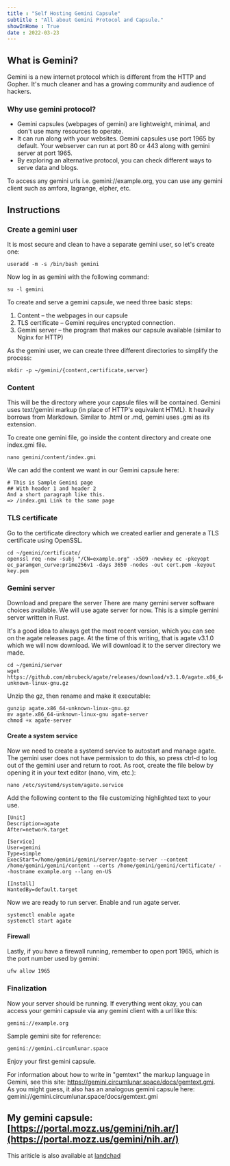 ```yaml
---
title : "Self Hosting Gemini Capsule"
subtitle : "All about Gemini Protocol and Capsule."
showInHome : True
date : 2022-03-23
---
```



## What is Gemini?

Gemini is a new internet protocol which is different from the HTTP and Gopher. It's much cleaner and has a growing community and audience of hackers.

### Why use gemini protocol?

* Gemini capsules (webpages of gemini) are lightweight, minimal, and don't use many resources to operate.
* It can run along with your websites. Gemini capsules use port 1965 by default. Your webserver can run at port 80 or 443 along with gemini server at port 1965.
* By exploring an alternative protocol, you can check different ways to serve data and blogs.

To access any gemini urls i.e. gemini://example.org, you can use any gemini client such as amfora, lagrange, elpher, etc.

## Instructions

### Create a gemini user

It is most secure and clean to have a separate gemini user, so let's create one:

    useradd -m -s /bin/bash gemini
    
Now log in as gemini with the following command:

    su -l gemini

To create and serve a gemini capsule, we need three basic steps:

1. Content – the webpages in our capsule
2. TLS certificate – Gemini requires encrypted connection.
3. Gemini server – the program that makes our capsule available (similar to Nginx for HTTP)

As the gemini user, we can create three different directories to simplify the process:

    mkdir -p ~/gemini/{content,certificate,server}

### Content

This will be the directory where your capsule files will be contained. Gemini uses text/gemini markup (in place of HTTP's equivalent HTML). It heavily borrows from Markdown. Similar to .html or .md, gemini uses .gmi as its extension.

To create one gemini file, go inside the content directory and create one index.gmi file.

    nano gemini/content/index.gmi

We can add the content we want in our Gemini capsule here:

    # This is Sample Gemini page
    ## With header 1 and header 2
    And a short paragraph like this.
    => /index.gmi Link to the same page

### TLS certificate

Go to the certificate directory which we created earlier and generate a TLS certificate using OpenSSL.

    cd ~/gemini/certificate/
    openssl req -new -subj "/CN=example.org" -x509 -newkey ec -pkeyopt ec_paramgen_curve:prime256v1 -days 3650 -nodes -out cert.pem -keyout key.pem

### Gemini server

Download and prepare the server
There are many gemini server software choices available. We will use agate server for now. This is a simple gemini server written in Rust.

It's a good idea to always get the most recent version, which you can see on the agate releases page. At the time of this writing, that is agate v3.1.0 which we will now download. We will download it to the server directory we made.

    cd ~/gemini/server
    wget https://github.com/mbrubeck/agate/releases/download/v3.1.0/agate.x86_64-unknown-linux-gnu.gz

Unzip the gz, then rename and make it executable:

    gunzip agate.x86_64-unknown-linux-gnu.gz
    mv agate.x86_64-unknown-linux-gnu agate-server
    chmod +x agate-server

#### Create a system service

Now we need to create a systemd service to autostart and manage agate. The gemini user does not have permission to do this, so press ctrl-d to log out of the gemini user and return to root. As root, create the file below by opening it in your text editor (nano, vim, etc.):

    nano /etc/systemd/system/agate.service

Add the following content to the file customizing highlighted text to your use.

    [Unit]
    Description=agate
    After=network.target

    [Service]
    User=gemini
    Type=simple
    ExecStart=/home/gemini/gemini/server/agate-server --content /home/gemini/gemini/content --certs /home/gemini/gemini/certificate/ --hostname example.org --lang en-US

    [Install]
    WantedBy=default.target
    
Now we are ready to run server. Enable and run agate server.

    systemctl enable agate
    systemctl start agate

#### Firewall

Lastly, if you have a firewall running, remember to open port 1965, which is the port number used by gemini:

    ufw allow 1965

### Finalization
Now your server should be running. If everything went okay, you can access your gemini capsule via any gemini client with a url like this:

    gemini://example.org

Sample gemini site for reference:

    gemini://gemini.circumlunar.space

Enjoy your first gemini capsule.

For information about how to write in "gemtext" the markup language in Gemini, see this site: https://gemini.circumlunar.space/docs/gemtext.gmi. As you might guess, it also has an analogous gemini capsule here: gemini://gemini.circumlunar.space/docs/gemtext.gmi

My gemini capsule: [https://portal.mozz.us/gemini/nih.ar/](https://portal.mozz.us/gemini/nih.ar/) 
-------------------------------------------------

This ariticle is also available at [landchad](https://landchad.net/gemini/)
